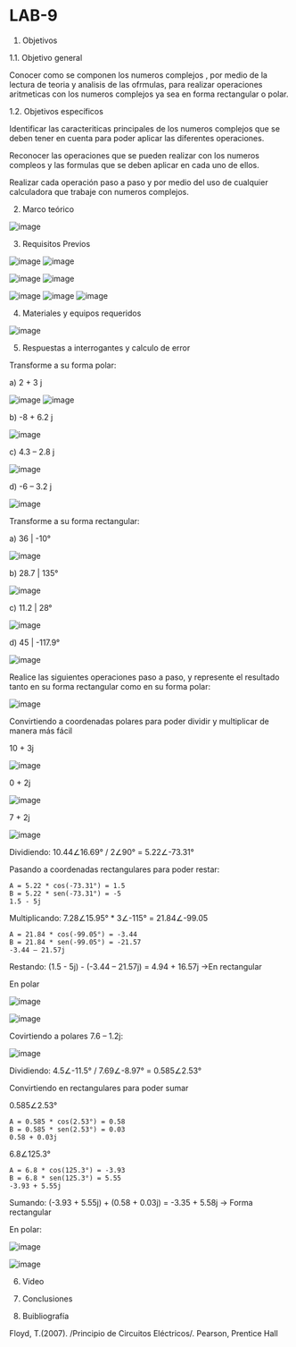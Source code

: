 # LAB-9

1. Objetivos

1.1. Objetivo general 

Conocer como se componen los numeros complejos , por medio de la lectura de teoria y analisis de las ofrmulas, para realizar operaciones aritmeticas con los numeros complejos ya sea en forma rectangular o polar. 

1.2. Objetivos específicos 

Identificar las caracteriticas principales de los numeros complejos que se deben tener en cuenta para poder aplicar las diferentes operaciones.

Reconocer las operaciones que se pueden realizar con los numeros compleos y las formulas que se deben aplicar en cada uno de ellos. 

Realizar cada operación  paso a paso y  por medio del uso de cualquier calculadora que trabaje con numeros complejos. 

2. Marco teórico 

![image](https://user-images.githubusercontent.com/93958596/155653078-33e9ea84-70ab-4d24-8759-ad21418e69cf.png)

3. Requisitos Previos 

![image](https://user-images.githubusercontent.com/94153604/155648597-be334852-da4d-4c4d-a9cf-6180b94d8a57.png)
![image](https://user-images.githubusercontent.com/94153604/155648598-97f3b168-77db-48e8-9c9f-04334d596a4b.png)

![image](https://user-images.githubusercontent.com/94153604/155648619-bf73342e-87a5-4ad6-beac-bef3cb2f6724.png)
![image](https://user-images.githubusercontent.com/94153604/155648636-c07a6c6d-0a05-4e9e-80ba-853f5b5b118c.png)

![image](https://user-images.githubusercontent.com/94153604/155648644-44923555-0dc1-4962-950b-551846766f4b.png)
![image](https://user-images.githubusercontent.com/94153604/155648652-9716f62f-9db1-48b4-ac2c-f02edb560ad9.png)
![image](https://user-images.githubusercontent.com/94153604/155648661-c2ac4649-f569-4aea-902a-34a87c852aa4.png)

4. Materiales y equipos requeridos

![image](https://user-images.githubusercontent.com/93958596/155653170-d68ac2ec-2073-4a8b-82ba-371566715024.png)

5. Respuestas a interrogantes y calculo de error 

Transforme a su forma polar:

a) 2 + 3 j 

![image](https://user-images.githubusercontent.com/93958596/155653301-fa693c8b-6498-4c29-a468-257ce2e25570.png)
![image](https://user-images.githubusercontent.com/93958596/155653315-093e8007-3f36-4fe7-bfef-eab57caf1011.png)

b) -8 + 6.2 j 

![image](https://user-images.githubusercontent.com/93958596/155653379-e0660d3f-0f03-4c4c-b661-3f28d14644c2.png)

c) 4.3 – 2.8 j 

![image](https://user-images.githubusercontent.com/93958596/155653414-2abc6898-21d2-45ce-aa45-feddebcecf66.png)

d) -6 – 3.2 j 

![image](https://user-images.githubusercontent.com/93958596/155653460-35b78282-41af-4d11-aa69-cabe0099ebc5.png)

Transforme a su forma rectangular:

a) 36 | -10° 

![image](https://user-images.githubusercontent.com/93958596/155653607-7b65c823-802c-4f98-a3b1-b97e9fa0114c.png)

b) 28.7 | 135° 

![image](https://user-images.githubusercontent.com/93958596/155653660-05b85bdb-4963-4847-a0a0-43261b853a4d.png)

c) 11.2 | 28° 

![image](https://user-images.githubusercontent.com/93958596/155653689-be353e72-a9c6-42c7-91a1-26a802c3aea9.png)

d) 45 | -117.9° 

![image](https://user-images.githubusercontent.com/93958596/155653719-ae740f33-3c10-41c1-b8a9-a6dcb9b04ffc.png)

Realice las siguientes operaciones paso a paso, y represente el resultado tanto en su forma rectangular como en su forma polar:

![image](https://user-images.githubusercontent.com/93958596/155653870-e1b9187d-6c9d-4abf-8597-c7f73e5bedd5.png)

Convirtiendo a coordenadas polares para poder dividir y multiplicar de manera más fácil

10 + 3j

![image](https://user-images.githubusercontent.com/93958596/155654053-647835e5-8720-4386-bd8a-455c41db44ae.png)

0 + 2j

![image](https://user-images.githubusercontent.com/93958596/155654060-e199e07d-719e-4a4b-be65-7f357ab4cd73.png)

7 + 2j

![image](https://user-images.githubusercontent.com/93958596/155654076-9957302d-910d-45bb-a0ab-220046018c3b.png)

Dividiendo: 10.44∠16.69° / 2∠90° = 5.22∠-73.31°

Pasando a coordenadas rectangulares para poder restar:

    A = 5.22 * cos(-73.31°) = 1.5
    B = 5.22 * sen(-73.31°) = -5
    1.5 - 5j

Multiplicando: 7.28∠15.95° * 3∠-115° = 21.84∠-99.05

    A = 21.84 * cos(-99.05°) = -3.44
    B = 21.84 * sen(-99.05°) = -21.57
    -3.44 – 21.57j

Restando: (1.5 - 5j) - (-3.44 – 21.57j) = 4.94 + 16.57j ->En rectangular

En polar

![image](https://user-images.githubusercontent.com/93958596/155654203-b8541ff6-c803-42c9-9cc7-38eecc9a0d94.png)

![image](https://user-images.githubusercontent.com/93958596/155654242-4273ec4c-c500-48bf-97b4-38070df8158e.png)

Covirtiendo a polares	7.6 – 1.2j:

![image](https://user-images.githubusercontent.com/93958596/155654328-8616d592-deb6-41ef-9e5d-1c9f74300033.png)

Dividiendo: 4.5∠-11.5° / 7.69∠-8.97° = 0.585∠2.53°

Convirtiendo en rectangulares para poder sumar

0.585∠2.53°

    A = 0.585 * cos(2.53°) = 0.58
    B = 0.585 * sen(2.53°) = 0.03 
    0.58 + 0.03j

6.8∠125.3°

    A = 6.8 * cos(125.3°) = -3.93
    B = 6.8 * sen(125.3°) = 5.55
    -3.93 + 5.55j

Sumando: (-3.93 + 5.55j) + (0.58 + 0.03j) = -3.35 + 5.58j -> Forma rectangular

En polar:

![image](https://user-images.githubusercontent.com/93958596/155654471-49ec0ca6-e670-4a19-ab93-d687c1917e37.png)

![image](https://user-images.githubusercontent.com/93958596/155654487-10d39f75-7ca1-4cc8-9ef7-49ff75ea014c.png)



6. Video

7. Conclusiones

8. Buibliografía 

Floyd, T.(2007). /Principio de Circuitos Eléctricos/. Pearson, Prentice Hall
